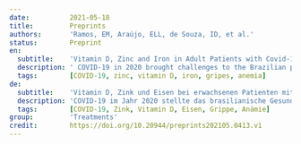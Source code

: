 ```yaml
---
date:          2021-05-18
title:         Preprints
authors:       'Ramos, EM, Araújo, ELL, de Souza, ID, et al.'
status:        Preprint
en:
  subtitle:    'Vitamin D, Zinc and Iron in Adult Patients with Covid-19 and Their Action in the Immune Response as Biomarkers'
  description: ' COVID-19 in 2020 brought challenges to the Brazilian public health system with an emerging virus with respiratory contagion called SARS-CoV-2. There are few studies in Brazil and in some countries, on the increased incidence of certain viral respiratory infections, includ-ing H1N1 and coronavirus and their association with low levels of vitamin D, zinc and iron. The aim of this study was to demonstrate that the deficit of vitamin D, zinc and iron has an impact on the infectious process of patients with COVID-19 and to establish new forms of prevention for the worsening of COVID-19 in the human body. Data were collected from medical records and test results from patients being followed up during the treatment period for COVID-19. Patients with low blood levels of vitamin D, zinc and iron during the treatment period of COVID-19 had a higher percentage of worsening and complications requiring hospitalization in intensive care beds. The ingestion of vitamin D, zinc and iron in the treatment period of patients with COVID-19 in addition to being an immunological protector against SARS-CoV-2 and alleviating the process of worsening the disease can also act as a biomarker in cases of this disease.'
  tags:        [COVID-19, zinc, vitamin D, iron, gripes, anemia]
de:
  subtitle:    'Vitamin D, Zink und Eisen bei erwachsenen Patienten mit Covid-19 und ihre Wirkung auf die Immunreaktion als Biomarker'
  description: 'COVID-19 im Jahr 2020 stellte das brasilianische Gesundheitssystem vor Herausforderungen durch ein neu auftretendes Virus mit Atemwegsansteckung namens SARS-CoV-2. In Brasilien und in einigen anderen Ländern gibt es nur wenige Studien über die erhöhte Inzidenz bestimmter viraler Atemwegsinfektionen, einschließlich H1N1 und Coronavirus, und deren Zusammenhang mit niedrigen Vitamin-D-, Zink- und Eisenspiegeln. Ziel dieser Studie war nachzuweisen, dass sich ein Mangel an Vitamin D, Zink und Eisen auf den Infektionsprozess von Patienten mit COVID-19 auswirkt und neue Formen der Prävention für die Verschlimmerung von COVID-19 im menschlichen Körper zu etablieren. Die Daten wurden anhand von Krankenakten und Testergebnissen von Patienten erhoben, die während des Behandlungszeitraums für COVID-19 nachbeobachtet wurden. Bei Patienten, die während des Behandlungszeitraums von COVID-19 niedrige Blutspiegel von Vitamin D, Zink und Eisen aufwiesen, kam es häufiger zu einer Verschlechterung der Krankheit und zu Komplikationen, die einen Krankenhausaufenthalt auf der Intensivstation erforderlich machten. Die Einnahme von Vitamin D, Zink und Eisen während der Behandlung von Patienten mit COVID-19 kann nicht nur einen immunologischen Schutz gegen SARS-CoV-2 bieten und die Verschlimmerung der Krankheit abmildern, sondern auch als Biomarker für diese Krankheit fungieren.' 
  tags:        [COVID-19, Zink, Vitamin D, Eisen, Grippe, Anämie]
group:         'Treatments'
credit:        https://doi.org/10.20944/preprints202105.0413.v1
---
```

